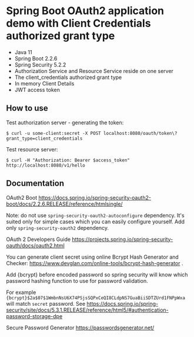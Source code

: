 # Spring Boot OAuth2 application demo with Client Credentials authorized grant type 

- Java 11
- Spring Boot 2.2.6
- Spring Security 5.2.2
- Authorization Service and Resource Service reside on one server
- The client_credentials authorized grant type
- In memory Client Details
- JWT access token


## How to use

Test authorization server - generating the token:
```shell script
$ curl -u some-client:secret -X POST localhost:8080/oauth/token\?grant_type=client_credentials
```

Test resource server:
```shell script
$ curl -H "Authorization: Bearer $access_token" http://localhost:8080/v1/hello
```

## Documentation

OAuth2 Boot https://docs.spring.io/spring-security-oauth2-boot/docs/2.2.6.RELEASE/reference/htmlsingle/

Note: do not use `spring-security-oauth2-autoconfigure` dependency. It's suited only
for simple cases which you can easily configure yourself. Add only `spring-security-oauth2`
dependency.

OAuth 2 Developers Guide https://projects.spring.io/spring-security-oauth/docs/oauth2.html

You can generate client secret using online Bcrypt Hash Generator and Checker:
https://www.devglan.com/online-tools/bcrypt-hash-generator .

Add {bcrypt} before encoded password so spring security will know 
which password hashing function to use for password validation.

For example `{bcrypt}$2a$07$1WmbnNsU6X74PSjsSQPxCeQI8CLdpNS7GuaBiiSDTZUrd1FNPpWxa` 
will match `secret` password.
See https://docs.spring.io/spring-security/site/docs/5.3.1.RELEASE/reference/html5/#authentication-password-storage-dpe

Secure Password Generator https://passwordsgenerator.net/